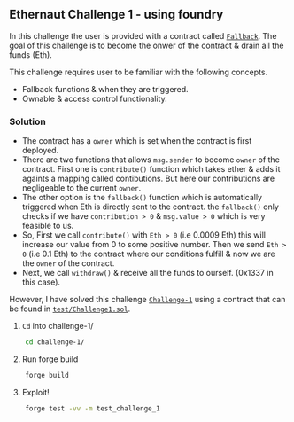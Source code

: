 ## Ethernaut Challenge 1 - using foundry

In this challenge the user is provided with a contract called [`Fallback`](./Fallback.sol). The goal of this challenge is to become the onwer of the contract & drain all the funds (Eth).

This challenge requires user to be familiar with the following concepts.

- Fallback functions & when they are triggered.
- Ownable & access control functionality.

### Solution

- The contract has a `owner` which is set when the contract is first deployed.
- There are two functions that allows `msg.sender` to become `owner` of the contract. First one is `contribute()` function which takes ether & adds it againts a mapping called contibutions. But here our contributions are negligeable to the current `owner`.
- The other option is the `fallback()` function which is automatically triggered when Eth is directly sent to the contract. the `fallback()` only checks if we have `contribution > 0` & `msg.value > 0` which is very feasible to us.
- So, First we call `contribute()` with `Eth > 0` (i.e 0.0009 Eth) this will increase our value from 0 to some positive number. Then we send `Eth > 0` (i.e 0.1 Eth) to the contract where our conditions fulfill & now we are the `owner` of the contract.
- Next, we call `withdraw()` & receive all the funds to ourself. (0x1337 in this case).

However, I have solved this challenge [`Challenge-1`](./src/Challenge1.sol) using a contract that can be found in [`test/Challenge1.sol`](./test/Challenge1.t.sol).

1. `Cd` into challenge-1/

```sh
    cd challenge-1/
```
2. Run forge build
```sh
    forge build
```
3. Exploit!
```sh
    forge test -vv -m test_challenge_1
```
